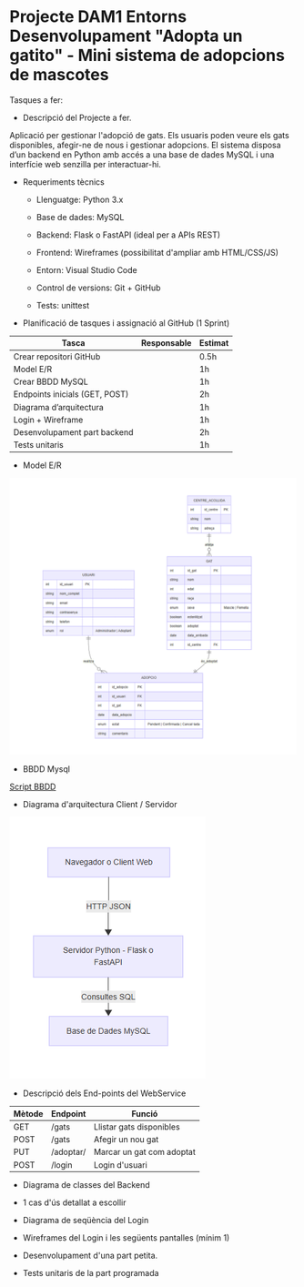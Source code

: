 # Projecte DAM1 Entorns Desenvolupament "Adopta un gatito" - Mini sistema de adopcions de mascotes

Tasques a fer:

- Descripció del Projecte a fer.

Aplicació per gestionar l'adopció de gats. Els usuaris poden veure els gats disponibles, afegir-ne de nous i gestionar adopcions. El sistema disposa d’un backend en Python amb accés a una base de dades MySQL i una interfície web senzilla per interactuar-hi.

- Requeriments tècnics

    - Llenguatge: Python 3.x

    - Base de dades: MySQL

    - Backend: Flask o FastAPI (ideal per a APIs REST)

    - Frontend: Wireframes (possibilitat d'ampliar amb HTML/CSS/JS)

    - Entorn: Visual Studio Code

    - Control de versions: Git + GitHub

    - Tests: unittest

- Planificació de tasques i assignació al GitHub (1 Sprint)


| Tasca         | Responsable   |  Estimat      |
| ------------- | ------------- | ------------- |
| Crear repositori GitHub  |  |       0.5h        |
| Model E/R |   |        	1h       |
| Crear BBDD MySQL  |   |         	1h      |
|Endpoints inicials (GET, POST) |   |       	2h        |
| Diagrama d’arquitectura  |   |        	1h       |
| Login + Wireframe  |   |       	1h        |
| Desenvolupament part backend  |   |       2h        |
| Tests unitaris	|           |        	1h   |


- Model E/R

![ER](entitat_relacio.png)

- BBDD Mysql

[Script BBDD](script.txt)

- Diagrama d'arquitectura Client / Servidor

![Diagrama Arquitectura](diagramaArquitectura.png)

- Descripció dels End-points del WebService

| Mètode  |	Endpoint  |	Funció  |
| -------- | -------- | -------- | 
| GET  |	/gats  |	Llistar gats disponibles |
| POST |	/gats	| Afegir un nou gat |
| PUT	| /adoptar/<id>	 |Marcar un gat com adoptat |
| POST	 | /login	 |Login d'usuari |

- Diagrama de classes del Backend



- 1 cas d'ús detallat a escollir
- Diagrama de seqüència del Login
- Wireframes del Login i les següents pantalles (mínim 1)
- Desenvolupament d'una part petita.
- Tests unitaris de la part programada